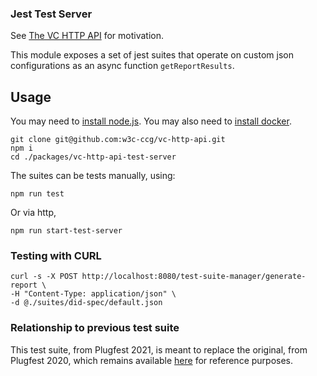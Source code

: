 ### Jest Test Server

See [The VC HTTP API](https://github.com/w3c-ccg/vc-http-api) for motivation.

This module exposes a set of jest suites that operate on custom json configurations as an async function `getReportResults`.

## Usage

You may need to [install node.js](https://nodejs.org/en/).
You may also need to [install docker](https://docs.docker.com/get-docker/).

```
git clone git@github.com:w3c-ccg/vc-http-api.git
npm i
cd ./packages/vc-http-api-test-server
```

The suites can be tests manually, using:

```
npm run test
```

Or via http,

```
npm run start-test-server
```

### Testing with CURL

```
curl -s -X POST http://localhost:8080/test-suite-manager/generate-report \
-H "Content-Type: application/json" \
-d @./suites/did-spec/default.json
```

### Relationship to previous test suite

This test suite, from Plugfest 2021, is meant to replace the original, 
from Plugfest 2020, which remains available 
[here](https://github.com/w3c-ccg/vc-http-api/tree/b4df10dfdce98b453a2333e7ec1728a10bcc54d1/packages/plugfest-2020) 
for reference purposes.
